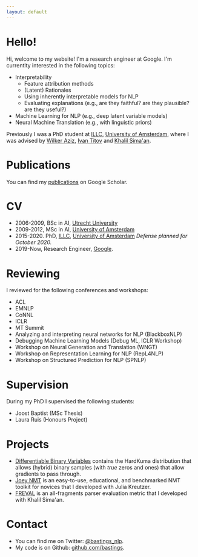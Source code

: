 ```yaml
---
layout: default
---
```


# Hello! 

Hi, welcome to my website! 
I'm a research engineer at Google. I'm currentlty interested in the following topics:

- Interpretability
  - Feature attribution methods
  - (Latent) Rationales
  - Using inherently interpretable models for NLP
  - Evaluating explanations (e.g., are they faithful? are they plausible? are they useful?)
- Machine Learning for NLP (e.g., deep latent variable models)
- Neural Machine Translation (e.g., with linguistic priors)

Previously I was a PhD student at [ILLC](https://www.illc.uva.nl/), [University of Amsterdam](https://www.uva.nl/), where I was advised by [Wilker Aziz](https://wilkeraziz.github.io/), [Ivan Titov](http://ivan-titov.org/) and [Khalil Sima'an](https://staff.fnwi.uva.nl/k.simaan/index.html). 

# Publications

You can find my [publications](https://scholar.google.com/citations?user=VG_wuYkAAAAJ&hl=en) on Google Scholar.

# CV

* 2006-2009, BSc in AI, [Utrecht University](https://www.uu.nl/)
* 2009-2012, MSc in AI, [University of Amsterdam](https://www.uva.nl/)
* 2015-2020. PhD, [ILLC](https://www.illc.uva.nl/), [University of Amsterdam](https://www.uva.nl/) *Defense planned for October 2020.*
* 2019-Now, Research Engineer, [Google](https://ai.google/).

# Reviewing

I reviewed for the following conferences and workshops:

* ACL
* EMNLP
* CoNNL
* ICLR
* MT Summit
* Analyzing and interpreting neural networks for NLP (BlackboxNLP)
* Debugging Machine Learning Models (Debug ML, ICLR Workshop)
* Workshop on Neural Generation and Translation (WNGT)
* Workshop on Representation Learning for NLP (RepL4NLP)
* Workshop on Structured Prediction for NLP (SPNLP)

# Supervision

During my PhD I supervised the following students:

* Joost Baptist (MSc Thesis)
* Laura Ruis (Honours Project)

# Projects

* [Differentiable Binary Variables](https://github.com/bastings/interpretable_predictions) contains the HardKuma distribution that allows (hybrid) binary samples (with *true* zeros and ones) that allow gradients to pass through.
* [Joey NMT](https://github.com/joeynmt/joeynmt) is an easy-to-use, educational, and benchmarked NMT toolkit for novices that I developed with Julia Kreutzer. 
* [FREVAL](https://github.com/bastings/freval) is an all-fragments parser evaluation metric that I developed with Khalil Sima'an.


# Contact

* You can find me on Twitter: [@bastings_nlp](https://twitter.com/bastings_nlp).
* My code is on Github: [github.com/bastings](https://github.com/bastings).
